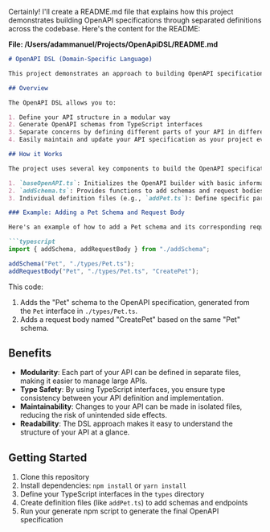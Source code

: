 Certainly! I'll create a README.md file that explains how this project demonstrates building OpenAPI specifications through separated definitions across the codebase. Here's the content for the README:

**File: /Users/adammanuel/Projects/OpenApiDSL/README.md**
```markdown
# OpenAPI DSL (Domain-Specific Language)

This project demonstrates an approach to building OpenAPI specifications through separated definitions across the codebase. It provides a flexible and maintainable way to define API schemas, endpoints, and other OpenAPI components using TypeScript.

## Overview

The OpenAPI DSL allows you to:

1. Define your API structure in a modular way
2. Generate OpenAPI schemas from TypeScript interfaces
3. Separate concerns by defining different parts of your API in different files
4. Easily maintain and update your API specification as your project evolves

## How it Works

The project uses several key components to build the OpenAPI specification:

1. `baseOpenAPI.ts`: Initializes the OpenAPI builder with basic information.
2. `addSchema.ts`: Provides functions to add schemas and request bodies to the OpenAPI specification.
3. Individual definition files (e.g., `addPet.ts`): Define specific parts of your API.

### Example: Adding a Pet Schema and Request Body

Here's an example of how to add a Pet schema and its corresponding request body:

```typescript
import { addSchema, addRequestBody } from "./addSchema";

addSchema("Pet", "./types/Pet.ts");
addRequestBody("Pet", "./types/Pet.ts", "CreatePet");
```

This code:
1. Adds the "Pet" schema to the OpenAPI specification, generated from the `Pet` interface in `./types/Pet.ts`.
2. Adds a request body named "CreatePet" based on the same "Pet" schema.

## Benefits

- **Modularity**: Each part of your API can be defined in separate files, making it easier to manage large APIs.
- **Type Safety**: By using TypeScript interfaces, you ensure type consistency between your API definition and implementation.
- **Maintainability**: Changes to your API can be made in isolated files, reducing the risk of unintended side effects.
- **Readability**: The DSL approach makes it easy to understand the structure of your API at a glance.

## Getting Started

1. Clone this repository
2. Install dependencies: `npm install` or `yarn install`
3. Define your TypeScript interfaces in the `types` directory
4. Create definition files (like `addPet.ts`) to add schemas and endpoints
5. Run your generate npm script to generate the final OpenAPI specification
